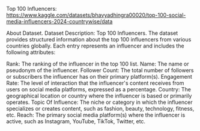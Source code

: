 Top 100 Influencers: https://www.kaggle.com/datasets/bhavyadhingra00020/top-100-social-media-influencers-2024-countrywise/data

About Dataset.
Dataset Description: Top 100 Influencers.
The dataset provides structured information about the top 100 influencers from various countries globally. Each entry represents an influencer and includes the following attributes:

Rank: The ranking of the influencer in the top 100 list.
Name: The name or pseudonym of the influencer.
Follower Count: The total number of followers or subscribers the influencer has on their primary platform(s).
Engagement Rate: The level of interaction that the influencer's content receives from users on social media platforms, expressed as a percentage.
Country: The geographical location or country where the influencer is based or primarily operates.
Topic Of Influence: The niche or category in which the influencer specializes or creates content, such as fashion, beauty, technology, fitness, etc.
Reach: The primary social media platform(s) where the influencer is active, such as Instagram, YouTube, TikTok, Twitter, etc.
